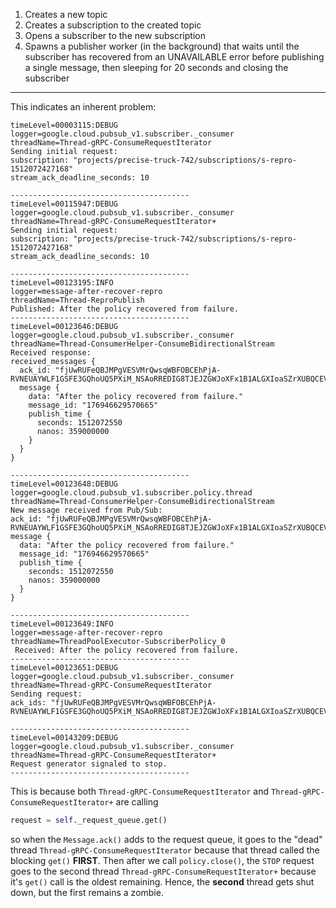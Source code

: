 1. Creates a new topic
1. Creates a subscription to the created topic
1. Opens a subscriber to the new subscription
1. Spawns a publisher worker (in the background) that waits until the
   subscriber has recovered from an UNAVAILABLE error before publishing
   a single message, then sleeping for 20 seconds and closing the
   subscriber

----

This indicates an inherent problem:

```
timeLevel=00003115:DEBUG
logger=google.cloud.pubsub_v1.subscriber._consumer
threadName=Thread-gRPC-ConsumeRequestIterator
Sending initial request:
subscription: "projects/precise-truck-742/subscriptions/s-repro-1512072427168"
stream_ack_deadline_seconds: 10

----------------------------------------
timeLevel=00115947:DEBUG
logger=google.cloud.pubsub_v1.subscriber._consumer
threadName=Thread-gRPC-ConsumeRequestIterator+
Sending initial request:
subscription: "projects/precise-truck-742/subscriptions/s-repro-1512072427168"
stream_ack_deadline_seconds: 10

----------------------------------------
timeLevel=00123195:INFO
logger=message-after-recover-repro
threadName=Thread-ReproPublish
Published: After the policy recovered from failure.
----------------------------------------
timeLevel=00123646:DEBUG
logger=google.cloud.pubsub_v1.subscriber._consumer
threadName=Thread-ConsumerHelper-ConsumeBidirectionalStream
Received response:
received_messages {
  ack_id: "fjUwRUFeQBJMPgVESVMrQwsqWBFOBCEhPjA-RVNEUAYWLF1GSFE3GQhoUQ5PXiM_NSAoRREDIG8TJEJZGWJoXFx1B1ALGXIoaSZrXUBQCEVZfndrOTJpW1p8A1cLG3t4ZnVsXBYpjaCV5MNgZh89WxJLLD4"
  message {
    data: "After the policy recovered from failure."
    message_id: "176946629570665"
    publish_time {
      seconds: 1512072550
      nanos: 359000000
    }
  }
}

----------------------------------------
timeLevel=00123648:DEBUG
logger=google.cloud.pubsub_v1.subscriber.policy.thread
threadName=Thread-ConsumerHelper-ConsumeBidirectionalStream
New message received from Pub/Sub:
ack_id: "fjUwRUFeQBJMPgVESVMrQwsqWBFOBCEhPjA-RVNEUAYWLF1GSFE3GQhoUQ5PXiM_NSAoRREDIG8TJEJZGWJoXFx1B1ALGXIoaSZrXUBQCEVZfndrOTJpW1p8A1cLG3t4ZnVsXBYpjaCV5MNgZh89WxJLLD4"
message {
  data: "After the policy recovered from failure."
  message_id: "176946629570665"
  publish_time {
    seconds: 1512072550
    nanos: 359000000
  }
}

----------------------------------------
timeLevel=00123649:INFO
logger=message-after-recover-repro
threadName=ThreadPoolExecutor-SubscriberPolicy_0
 Received: After the policy recovered from failure.
----------------------------------------
timeLevel=00123651:DEBUG
logger=google.cloud.pubsub_v1.subscriber._consumer
threadName=Thread-gRPC-ConsumeRequestIterator
Sending request:
ack_ids: "fjUwRUFeQBJMPgVESVMrQwsqWBFOBCEhPjA-RVNEUAYWLF1GSFE3GQhoUQ5PXiM_NSAoRREDIG8TJEJZGWJoXFx1B1ALGXIoaSZrXUBQCEVZfndrOTJpW1p8A1cLG3t4ZnVsXBYpjaCV5MNgZh89WxJLLD4"

----------------------------------------
timeLevel=00143209:DEBUG
logger=google.cloud.pubsub_v1.subscriber._consumer
threadName=Thread-gRPC-ConsumeRequestIterator+
Request generator signaled to stop.
----------------------------------------
```

This is because both `Thread-gRPC-ConsumeRequestIterator` and
`Thread-gRPC-ConsumeRequestIterator+` are calling

```python
request = self._request_queue.get()
```

so when the `Message.ack()` adds to the request queue, it goes to
the "dead" thread `Thread-gRPC-ConsumeRequestIterator` because
that thread called the blocking `get()` **FIRST**. Then after we call
`policy.close()`, the `STOP` request goes to the second thread
`Thread-gRPC-ConsumeRequestIterator+` because it's `get()` call is
the oldest remaining. Hence, the **second** thread gets shut down, but
the first remains a zombie.
